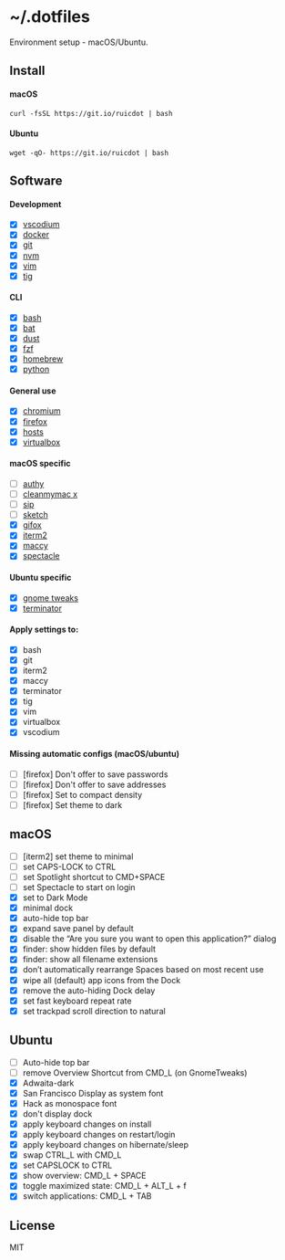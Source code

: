 # ~/.dotfiles

Environment setup - macOS/Ubuntu.

## Install

#### macOS

```
curl -fsSL https://git.io/ruicdot | bash
```

#### Ubuntu

```
wget -qO- https://git.io/ruicdot | bash
```

## Software

#### Development

- [x] [vscodium](https://github.com/VSCodium/vscodium)
- [x] [docker](https://www.docker.com/)
- [x] [git](https://git-scm.com/)
- [x] [nvm](https://github.com/nvm-sh/nvm)
- [x] [vim](https://www.vim.org/)
- [x] [tig](https://github.com/jonas/tig)

#### CLI

- [x] [bash](https://www.gnu.org/software/bash/)
- [x] [bat](https://github.com/sharkdp/bat)
- [x] [dust](https://github.com/bootandy/dust)
- [x] [fzf](https://github.com/junegunn/fzf)
- [x] [homebrew](https://brew.sh/)
- [x] [python](https://www.python.org/)

#### General use

- [x] [chromium](https://www.chromium.org/)
- [x] [firefox](https://www.mozilla.org/en-GB/firefox/new/)
- [x] [hosts](https://github.com/StevenBlack/hosts)
- [x] [virtualbox](https://www.virtualbox.org/wiki/Downloads)

#### macOS specific

- [ ] [authy](https://authy.com/)
- [ ] [cleanmymac x](https://macpaw.com/cleanmymac)
- [ ] [sip](https://sipapp.io/)
- [ ] [sketch](https://www.sketch.com/)
- [x] [gifox](https://gifox.io/)
- [x] [iterm2](https://www.iterm2.com/)
- [x] [maccy](https://maccy.app/)
- [x] [spectacle](https://www.spectacleapp.com/)

#### Ubuntu specific

- [x] [gnome tweaks](https://wiki.gnome.org/Apps/Tweaks)
- [x] [terminator](https://terminator-gtk3.readthedocs.io/en/latest/)

#### Apply settings to:

- [x] bash
- [x] git
- [x] iterm2
- [x] maccy
- [x] terminator
- [x] tig
- [x] vim
- [x] virtualbox
- [x] vscodium

#### Missing automatic configs (macOS/ubuntu)

- [ ] [firefox] Don't offer to save passwords
- [ ] [firefox] Don't offer to save addresses
- [ ] [firefox] Set to compact density
- [ ] [firefox] Set theme to dark

## macOS

- [ ] [iterm2] set theme to minimal
- [ ] set CAPS-LOCK to CTRL
- [ ] set Spotlight shortcut to CMD+SPACE
- [ ] set Spectacle to start on login
- [x] set to Dark Mode
- [x] minimal dock
- [x] auto-hide top bar
- [x] expand save panel by default
- [x] disable the “Are you sure you want to open this application?” dialog
- [x] finder: show hidden files by default
- [x] finder: show all filename extensions
- [x] don’t automatically rearrange Spaces based on most recent use
- [x] wipe all (default) app icons from the Dock
- [x] remove the auto-hiding Dock delay
- [x] set fast keyboard repeat rate
- [x] set trackpad scroll direction to natural

## Ubuntu

- [ ] Auto-hide top bar
- [ ] remove Overview Shortcut from CMD_L (on GnomeTweaks)
- [x] Adwaita-dark
- [x] San Francisco Display as system font
- [x] Hack as monospace font
- [x] don't display dock
- [x] apply keyboard changes on install
- [x] apply keyboard changes on restart/login
- [x] apply keyboard changes on hibernate/sleep
- [x] swap CTRL_L with CMD_L
- [x] set CAPSLOCK to CTRL
- [x] show overview: CMD_L + SPACE
- [x] toggle maximized state: CMD_L + ALT_L + f
- [x] switch applications: CMD_L + TAB

## License

MIT
